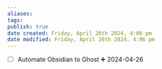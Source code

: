 ```yaml
---
aliases: 
tags: 
publish: true
date created: Friday, April 26th 2024, 4:06 pm
date modified: Friday, April 26th 2024, 4:06 pm
---
```


- [ ] Automate Obsidian to Ghost ➕ 2024-04-26